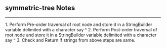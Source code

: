 <h2>symmetric-tree Notes</h2><hr>1. Perform Pre-order traversal of root node and store it in a 
StringBuilder variable delimited with a character say ^
2. Perform Post-order traversal of root node and store it in a 
StringBuilder variable delimited with a character say ^
3. Check and Return if strings from above steps are same.